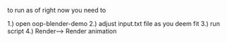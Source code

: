 
to run as of right now you need to 

1.) open oop-blender-demo
2.) adjust input.txt file as you deem fit
3.) run script
4.) Render--> Render animation


